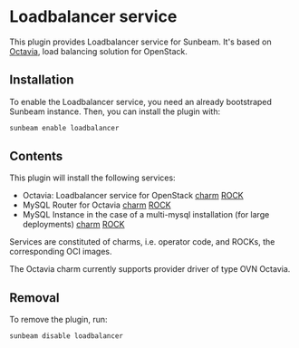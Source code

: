 # Loadbalancer service

This plugin provides Loadbalancer service for Sunbeam. It's based on [Octavia](https://docs.openstack.org/octavia/latest/), load balancing solution for OpenStack.

## Installation

To enable the Loadbalancer service, you need an already bootstraped Sunbeam instance. Then, you can install the plugin with:

```bash
sunbeam enable loadbalancer
```

## Contents

This plugin will install the following services:
- Octavia: Loadbalancer service for OpenStack [charm](https://opendev.org/openstack/charm-octavia-k8s) [ROCK](https://github.com/canonical/ubuntu-openstack-rocks/tree/main/rocks/octavia-consolidated)
- MySQL Router for Octavia [charm](https://github.com/canonical/mysql-router-k8s-operator) [ROCK](https://github.com/canonical/charmed-mysql-rock)
- MySQL Instance in the case of a multi-mysql installation (for large deployments) [charm](https://github.com/canonical/mysql-k8s-operator) [ROCK](https://github.com/canonical/charmed-mysql-rock)

Services are constituted of charms, i.e. operator code, and ROCKs, the corresponding OCI images.

The Octavia charm currently supports provider driver of type OVN Octavia.

## Removal

To remove the plugin, run:

```bash
sunbeam disable loadbalancer
```
